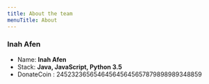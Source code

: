 ```yaml
---
title: About the team
menuTitle: About
---
```



### Inah Afen

* Name: **Inah Afen**
* Stack: **Java, JavaScript, Python 3.5**
* DonateCoin : 245232365654645645645657879898989348859
